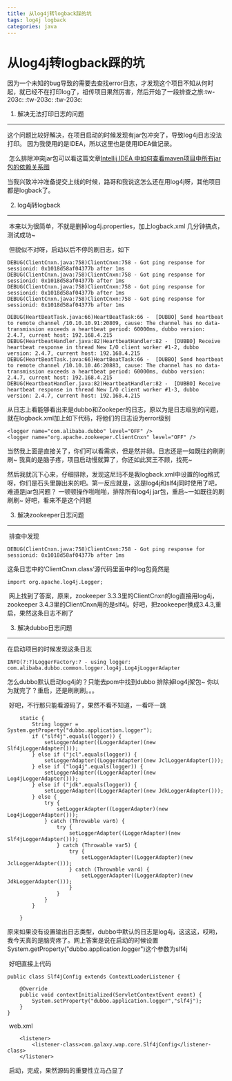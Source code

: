 ```yaml
---
title: 从log4j转logback踩的坑
tags: log4j logback
categories: java
---
```



# 从log4j转logback踩的坑

​	因为一个未知的bug导致的需要去查找error日志，才发现这个项目不知从何时起，就已经不在打印log了，祖传项目果然厉害，然后开始了一段排查之旅:tw-203c: :tw-203c: :tw-203c:

<!--more-->
1. 解决无法打印日志的问题
------

​	这个问题比较好解决，在项目启动的时候发现有jar包冲突了，导致log4j日志没法打印。 因为我使用的是IDEA，所以这里也是使用IDEA做记录。

​	怎么排除冲突jar包可以看这篇文章[Intellij IDEA 中如何查看maven项目中所有jar包的依赖关系图](https://blog.csdn.net/qq_27093465/article/details/69226949 "Intellij IDEA 中如何查看maven项目中所有jar包的依赖关系图")

​	当我兴致冲冲准备提交上线的时候，路哥和我说这怎么还在用log4j呀，其他项目都是logback了。

2. log4j转logback
------

​	本来以为很简单，不就是删掉log4j.properties，加上logback.xml 几分钟搞点，测试成功~

​	但貌似不对呀，启动以后不停的刷日志，如下
```shell
DEBUG(ClientCnxn.java:758)ClientCnxn:758 - Got ping response for sessionid: 0x1018d58af04377b after 1ms
DEBUG(ClientCnxn.java:758)ClientCnxn:758 - Got ping response for sessionid: 0x1018d58af04377b after 1ms
DEBUG(ClientCnxn.java:758)ClientCnxn:758 - Got ping response for sessionid: 0x1018d58af04377b after 1ms
DEBUG(ClientCnxn.java:758)ClientCnxn:758 - Got ping response for sessionid: 0x1018d58af04377b after 1ms
```

```shell
DEBUG(HeartBeatTask.java:66)HeartBeatTask:66 -  [DUBBO] Send heartbeat to remote channel /10.10.10.91:20809, cause: The channel has no data-transmission exceeds a heartbeat period: 60000ms, dubbo version: 2.4.7, current host: 192.168.4.215
DEBUG(HeartbeatHandler.java:82)HeartbeatHandler:82 -  [DUBBO] Receive heartbeat response in thread New I/O client worker #1-2, dubbo version: 2.4.7, current host: 192.168.4.215
DEBUG(HeartBeatTask.java:66)HeartBeatTask:66 -  [DUBBO] Send heartbeat to remote channel /10.10.10.46:20883, cause: The channel has no data-transmission exceeds a heartbeat period: 60000ms, dubbo version: 2.4.7, current host: 192.168.4.215
DEBUG(HeartbeatHandler.java:82)HeartbeatHandler:82 -  [DUBBO] Receive heartbeat response in thread New I/O client worker #1-3, dubbo version: 2.4.7, current host: 192.168.4.215
```

​	从日志上看能够看出来是dubbo和Zookeper的日志，原以为是日志级别的问题，就在logback.xml加上如下代码，将他们的日志设为error级别
```shell
<logger name="com.alibaba.dubbo" level="OFF" />
<logger name="org.apache.zookeeper.ClientCnxn" level="OFF" />

```
​	当然我上面是直接关了，你们可以看需求，但是然并卵。日志还是一如既往的刷刷刷~  我真的是脑子疼，项目启动慢就算了，你还如此冥王不顾，找死~

​	然后我就沉下心来，仔细排除，发现这尼玛不是我logback.xml中设置的log格式呀，你们是石头里蹦出来的吧。第一反应就是，这是log4j和slf4j同时使用了吧，难道是jar包问题？ 一顿顿操作啪啪啪，排除所有log4j jar包，重启~一如既往的刷刷刷~ 好吧，看来不是这个问题

3. 解决zookeeper日志问题
------


​	排查中发现
```shell
DEBUG(ClientCnxn.java:758)ClientCnxn:758 - Got ping response for sessionid: 0x1018d58af04377b after 1ms

```
这条日志中的‘ClientCnxn.class’源代码里面中的log包竟然是
```shell
import org.apache.log4j.Logger;
```
​	网上找到了答案，原来，zookeeper 3.3.3里的ClientCnxn的log直接用log4j，zookeeper 3.4.3里的ClientCnxn用的是slf4j。好吧，把zookeeper换成3.4.3,重启，果然这条日志不刷了


3. 解决dubbo日志问题
------

在启动项目的时候发现这条日志
```shell
INFO(?:?)LoggerFactory:? - using logger: com.alibaba.dubbo.common.logger.log4j.Log4jLoggerAdapter
```
怎么dubbo默认启动log4j的？只能去pom中找到dubbo 排除掉log4j架包~ 你以为就完了？重启，还是刷刷刷。。。

​	好吧，不行那只能看源码了，果然不看不知道，一看吓一跳
```shell
    static {
        String logger = System.getProperty("dubbo.application.logger");
        if ("slf4j".equals(logger)) {
            setLoggerAdapter((LoggerAdapter)(new Slf4jLoggerAdapter()));
        } else if ("jcl".equals(logger)) {
            setLoggerAdapter((LoggerAdapter)(new JclLoggerAdapter()));
        } else if ("log4j".equals(logger)) {
            setLoggerAdapter((LoggerAdapter)(new Log4jLoggerAdapter()));
        } else if ("jdk".equals(logger)) {
            setLoggerAdapter((LoggerAdapter)(new JdkLoggerAdapter()));
        } else {
            try {
                setLoggerAdapter((LoggerAdapter)(new Log4jLoggerAdapter()));
            } catch (Throwable var6) {
                try {
                    setLoggerAdapter((LoggerAdapter)(new Slf4jLoggerAdapter()));
                } catch (Throwable var5) {
                    try {
                        setLoggerAdapter((LoggerAdapter)(new JclLoggerAdapter()));
                    } catch (Throwable var4) {
                        setLoggerAdapter((LoggerAdapter)(new JdkLoggerAdapter()));
                    }
                }
            }
        }

    }
```

​	原来如果没有设置输出日志类型，dubbo中默认的日志是log4j，这这这，哎哟，我今天真的是脑壳疼了。网上答案是说在启动的时候设置System.getProperty("dubbo.application.logger")这个参数为slf4j

​	好吧直接上代码
```shell
public class Slf4jConfig extends ContextLoaderListener {

    @Override
    public void contextInitialized(ServletContextEvent event) {
        System.setProperty("dubbo.application.logger","slf4j");
    }
}
```

​	web.xml
```shell
    <listener>
        <listener-class>com.galaxy.wap.core.Slf4jConfig</listener-class>
    </listener>
```

​	启动，完成，果然源码的重要性立马凸显了









